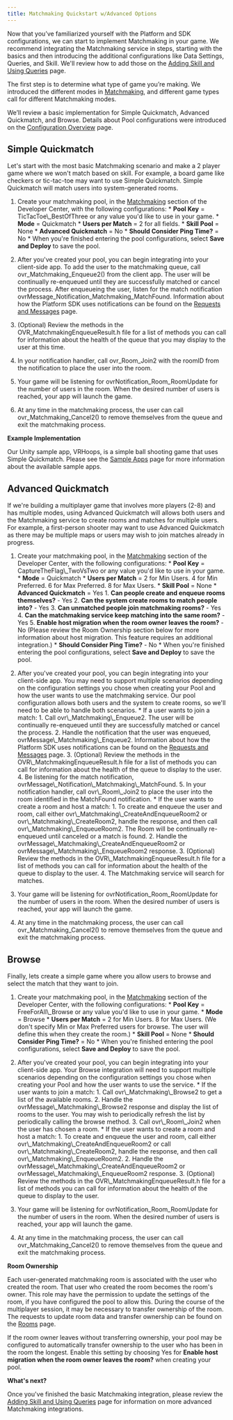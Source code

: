 ```yaml
---
title: Matchmaking Quickstart w/Advanced Options
---
```


Now that you’ve familiarized yourself with the Platform and SDK configurations, we can start to implement Matchmaking in your game. We recommend integrating the Matchmaking service in steps, starting with the basics and then introducing the additional configurations like Data Settings, Queries, and Skill. We'll review how to add those on the [Adding Skill and Using Queries](/documentation/platform/latest/concepts/dg-matchmaking-4skill_queries/) page.

The first step is to determine what type of game you’re making. We introduced the different modes in [Matchmaking](/documentation/platform/latest/concepts/dg-matchmaking-1intro/), and different game types call for different Matchmaking modes.

We’ll review a basic implementation for Simple Quickmatch, Advanced Quickmatch, and Browse. Details about Pool configurations were introduced on the [Configuration Overview](/documentation/platform/latest/concepts/dg-matchmaking-2a_platform_overview/) page.

## Simple Quickmatch

Let's start with the most basic Matchmaking scenario and make a 2 player game where we won't match based on skill. For example, a board game like checkers or tic-tac-toe may want to use Simple Quickmatch. Simple Quickmatch will match users into system-generated rooms. 

1. Create your matchmaking pool, in the [Matchmaking](https://dashboard.oculus.com/app/matchmaking) section of the Developer Center, with the following configurations: * **Pool Key** = TicTacToe\\_BestOfThree or any value you'd like to use in your game. * **Mode** = Quickmatch * **Users per Match** = 2 for all fields. * **Skill Pool** = None * **Advanced Quickmatch** = No * **Should Consider Ping Time?** = No * When you're finished entering the pool configurations, select **Save and Deploy** to save the pool. 


2. After you've created your pool, you can begin integrating into your client-side app. To add the user to the matchmaking queue, call ovr\_Matchmaking\_Enqueue2() from the client app. The user will be continually re-enqueued until they are successfully matched or cancel the process. After enqueueing the user, listen for the match notification ovrMessage\_Notification\_Matchmaking\_MatchFound. Information about how the Platform SDK uses notifications can be found on the [Requests and Messages](/documentation/platform/latest/concepts/sdkgs-requestsnmessages/ "The Platform SDK uses a message queue to interact with Native apps. This page describes the concept of the queue and how to retrieve messages and information.") page. 
3. (Optional) Review the methods in the OVR\_MatchmakingEnqueueResult.h file for a list of methods you can call for information about the health of the queue that you may display to the user at this time. 
4. In your notification handler, call ovr\_Room\_Join2 with the roomID from the notification to place the user into the room.
5. Your game will be listening for ovrNotification\_Room\_RoomUpdate for the number of users in the room. When the desired number of users is reached, your app will launch the game. 
6. At any time in the matchmaking process, the user can call ovr\_Matchmaking\_Cancel2() to remove themselves from the queue and exit the matchmaking process. 


**Example Implementation**

Our Unity sample app, VRHoops, is a simple ball shooting game that uses Simple Quickmatch. Please see the [Sample Apps](/documentation/platform/latest/concepts/book-sampleapp/) page for more information about the available sample apps.

## Advanced Quickmatch

If we're building a multiplayer game that involves more players (2-8) and has multiple modes, using Advanced Quickmatch will allows both users and the Matchmaking service to create rooms and matches for multiple users. For example, a first-person shooter may want to use Advanced Quickmatch as there may be multiple maps or users may wish to join matches already in progress. 

1. Create your matchmaking pool, in the [Matchmaking](https://dashboard.oculus.com/app/matchmaking) section of the Developer Center, with the following configurations: * **Pool Key** = CaptureTheFlag\\_TwoVsTwo or any value you'd like to use in your game. * **Mode** = Quickmatch * **Users per Match** = 2 for Min Users. 4 for Min Preferred. 6 for Max Preferred. 8 for Max Users. * **Skill Pool** = None * **Advanced Quickmatch** = Yes 1. **Can people create and enqueue rooms themselves?** - Yes 2. **Can the system create rooms to match people into?** - Yes 3. **Can unmatched people join matchmaking rooms?** - Yes 4. **Can the matchmaking service keep matching into the same room?** - Yes 5. **Enable host migration when the room owner leaves the room?** - No (Please review the Room Ownership section below for more information about host migration. This feature requires an additional integration.) * **Should Consider Ping Time?** - No * When you're finished entering the pool configurations, select **Save and Deploy** to save the pool. 


2. After you've created your pool, you can begin integrating into your client-side app. You may need to support multiple scenarios depending on the configuration settings you chose when creating your Pool and how the user wants to use the matchmaking service. Our pool configuration allows both users and the system to create rooms, so we'll need to be able to handle both scenarios. * If a user wants to join a match: 1. Call ovr\\_Matchmaking\\_Enqueue2. The user will be continually re-enqueued until they are successfully matched or cancel the process. 2. Handle the notification that the user was enqueued, ovrMessage\\_Matchmaking\\_Enqueue2. Information about how the Platform SDK uses notifications can be found on the [Requests and Messages](/documentation/platform/latest/concepts/sdkgs-requestsnmessages/ "The Platform SDK uses a message queue to interact with Native apps. This page describes the concept of the queue and how to retrieve messages and information.") page. 3. (Optional) Review the methods in the OVR\\_MatchmakingEnqueueResult.h file for a list of methods you can call for information about the health of the queue to display to the user. 4. Be listening for the match notification, ovrMessage\\_Notification\\_Matchmaking\\_MatchFound. 5. In your notification handler, call ovr\\_Room\\_Join2 to place the user into the room identified in the MatchFound notification. * If the user wants to create a room and host a match: 1. To create and enqueue the user and room, call either ovr\\_Matchmaking\\_CreateAndEnqueueRoom2 or ovr\\_Matchmaking\\_CreateRoom2, handle the response, and then call ovr\\_Matchmaking\\_EnqueueRoom2. The Room will be continually re-enqueued until canceled or a match is found. 2. Handle the ovrMessage\\_Matchmaking\\_CreateAndEnqueueRoom2 or ovrMessage\\_Matchmaking\\_EnqueueRoom2 response. 3. (Optional) Review the methods in the OVR\\_MatchmakingEnqueueResult.h file for a list of methods you can call for information about the health of the queue to display to the user. 4. The Matchmaking service will search for matches. 


3. Your game will be listening for ovrNotification\_Room\_RoomUpdate for the number of users in the room. When the desired number of users is reached, your app will launch the game.
4. At any time in the matchmaking process, the user can call ovr\_Matchmaking\_Cancel2() to remove themselves from the queue and exit the matchmaking process. 


## Browse

Finally, lets create a simple game where you allow users to browse and select the match that they want to join.

1. Create your matchmaking pool, in the [Matchmaking](https://dashboard.oculus.com/app/matchmaking) section of the Developer Center, with the following configurations: * **Pool Key** = FreeForAll\\_Browse or any value you'd like to use in your game. * **Mode** = Browse * **Users per Match** = 2 for Min Users. 8 for Max Users. (We don't specify Min or Max Preferred users for browse. The user will define this when they create the room.) * **Skill Pool** = None * **Should Consider Ping Time?** = No * When you're finished entering the pool configurations, select **Save and Deploy** to save the pool. 


2. After you've created your pool, you can begin integrating into your client-side app. Your Browse integration will need to support multiple scenarios depending on the configuration settings you chose when creating your Pool and how the user wants to use the service. * If the user wants to join a match: 1. Call ovr\\_Matchmaking\\_Browse2 to get a list of the available rooms. 2. Handle the ovrMessage\\_Matchmaking\\_Browse2 response and display the list of rooms to the user. You may wish to periodically refresh the list by periodically calling the browse method. 3. Call ovr\\_Room\\_Join2 when the user has chosen a room. * If the user wants to create a room and host a match: 1. To create and enqueue the user and room, call either ovr\\_Matchmaking\\_CreateAndEnqueueRoom2 or call ovr\\_Matchmaking\\_CreateRoom2, handle the response, and then call ovr\\_Matchmaking\\_EnqueueRoom2. 2. Handle the ovrMessage\\_Matchmaking\\_CreateAndEnqueueRoom2 or ovrMessage\\_Matchmaking\\_EnqueueRoom2 response. 3. (Optional) Review the methods in the OVR\\_MatchmakingEnqueueResult.h file for a list of methods you can call for information about the health of the queue to display to the user. 


3. Your game will be listening for ovrNotification\_Room\_RoomUpdate for the number of users in the room. When the desired number of users is reached, your app will launch the game.
4. At any time in the matchmaking process, the user can call ovr\_Matchmaking\_Cancel2() to remove themselves from the queue and exit the matchmaking process. 


**Room Ownership**

Each user-generated matchmaking room is associated with the user who created the room. That user who created the room becomes the room's owner. This role may have the permission to update the settings of the room, if you have configured the pool to allow this. During the course of the multiplayer session, it may be necessary to transfer ownership of the room. The requests to update room data and transfer ownership can be found on the [Rooms](/documentation/platform/latest/concepts/dg-rooms/) page.

If the room owner leaves without transferring ownership, your pool may be configured to automatically transfer ownership to the user who has been in the room the longest. Enable this setting by choosing Yes for **Enable host migration when the room owner leaves the room?** when creating your pool. 

**What's next?**

Once you've finished the basic Matchmaking integration, please review the [Adding Skill and Using Queries](/documentation/platform/latest/concepts/dg-matchmaking-4skill_queries/) page for information on more advanced Matchmaking integrations. 
